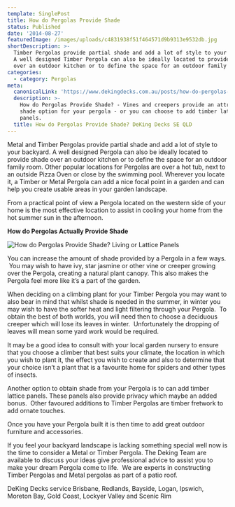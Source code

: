 ```yaml
---
template: SinglePost
title: How do Pergolas Provide Shade
status: Published
date: '2014-08-27'
featuredImage: /images/uploads/c4831938f51f464571d9b9313e9532db.jpg
shortDescription: >-
  Timber Pergolas provide partial shade and add a lot of style to your backyard.
  A well designed Timber Pergola can also be ideally located to provide shade
  over an outdoor kitchen or to define the space for an outdoor family room.
categories:
  - category: Pergolas
meta:
  canonicalLink: 'https://www.dekingdecks.com.au/posts/how-do-pergolas-provide-shade/'
  description: >-
    How do Pergolas Provide Shade? - Vines and creepers provide an attractive
    shade option for your pergola - or you can choose to add timber lattice
    panels.
  title: How do Pergolas Provide Shade? DeKing Decks SE QLD
---
```

Metal and Timber Pergolas provide partial shade and add a lot of style to your backyard. A well designed Pergola can also be ideally located to provide shade over an outdoor kitchen or to define the space for an outdoor family room. Other popular locations for Pergolas are over a hot tub, next to an outside Pizza Oven or close by the swimming pool. Wherever you locate it, a Timber or Metal Pergola can add a nice focal point in a garden and can help you create usable areas in your garden landscape.

From a practical point of view a Pergola located on the western side of your home is the most effective location to assist in cooling your home from the hot summer sun in the afternoon.

**How do Pergolas Actually Provide Shade**

![How do Pergolas Provide Shade? Living or Lattice Panels](/images/uploads/1.jpg)

You can increase the amount of shade provided by a Pergola in a few ways.  You may wish to have ivy, star jasmine or other vine or creeper growing over the Pergola, creating a natural plant canopy. This also makes the Pergola feel more like it’s a part of the garden.

When deciding on a climbing plant for your Timber Pergola you may want to also bear in mind that whilst shade is needed in the summer, in winter you may wish to have the softer heat and light filtering through your Pergola.  To obtain the best of both worlds, you will need then to choose a deciduous creeper which will lose its leaves in winter.  Unfortunately the dropping of leaves will mean some yard work would be required.

It may be a good idea to consult with your local garden nursery to ensure that you choose a climber that best suits your climate, the location in which you wish to plant it, the effect you wish to create and also to determine that your choice isn’t a plant that is a favourite home for spiders and other types of insects.

Another option to obtain shade from your Pergola is to can add timber lattice panels. These panels also provide privacy which maybe an added bonus.  Other favoured additions to Timber Pergolas are timber fretwork to add ornate touches.

Once you have your Pergola built it is then time to add great outdoor furniture and accessories.

If you feel your backyard landscape is lacking something special well now is the time to consider a Metal or Timber Pergola. The Deking Team are available to discuss your ideas give professional advice to assist you to make your dream Pergola come to life.  We are experts in constructing Timber Pergolas and  Metal pergolas as part of a patio roof.

DeKing Decks service Brisbane, Redlands, Bayside, Logan, Ipswich, Moreton Bay, Gold Coast, Lockyer Valley and Scenic Rim
